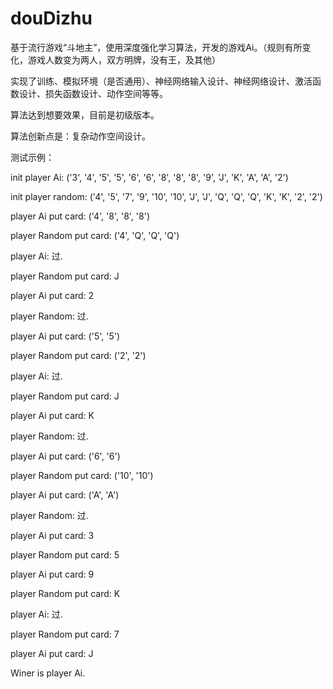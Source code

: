 # douDizhu

基于流行游戏“斗地主”，使用深度强化学习算法，开发的游戏Ai。（规则有所变化，游戏人数变为两人，双方明牌，没有王，及其他）

实现了训练、模拟环境（是否通用）、神经网络输入设计、神经网络设计、激活函数设计、损失函数设计、动作空间等等。

算法达到想要效果，目前是初级版本。

算法创新点是：复杂动作空间设计。

测试示例：


init player Ai: ('3', '4', '5', '5', '6', '6', '8', '8', '8', '9', 'J', 'K', 'A', 'A', '2')

init player random: ('4', '5', '7', '9', '10', '10', 'J', 'J', 'Q', 'Q', 'Q', 'K', 'K', '2', '2')

player Ai  put card: ('4', '8', '8', '8')

player Random put card: ('4', 'Q', 'Q', 'Q')

player Ai:  过.

player Random put card: J

player Ai  put card: 2

player Random:  过.

player Ai  put card: ('5', '5')

player Random put card: ('2', '2')

player Ai:  过.

player Random put card: J

player Ai  put card: K

player Random:  过.

player Ai  put card: ('6', '6')

player Random put card: ('10', '10')

player Ai  put card: ('A', 'A')

player Random:  过.

player Ai  put card: 3

player Random put card: 5

player Ai  put card: 9

player Random put card: K

player Ai:  过.

player Random put card: 7

player Ai  put card: J

Winer is player Ai.

